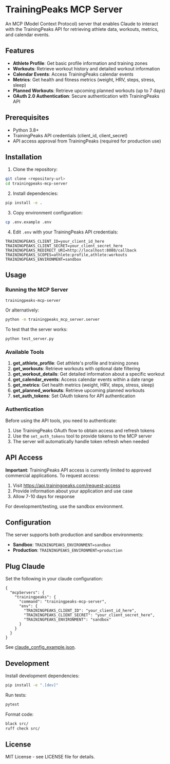 # TrainingPeaks MCP Server

An MCP (Model Context Protocol) server that enables Claude to interact with the TrainingPeaks API for retrieving athlete data, workouts, metrics, and calendar events.

## Features

- **Athlete Profile**: Get basic profile information and training zones
- **Workouts**: Retrieve workout history and detailed workout information
- **Calendar Events**: Access TrainingPeaks calendar events
- **Metrics**: Get health and fitness metrics (weight, HRV, steps, stress, sleep)
- **Planned Workouts**: Retrieve upcoming planned workouts (up to 7 days)
- **OAuth 2.0 Authentication**: Secure authentication with TrainingPeaks API

## Prerequisites

- Python 3.8+
- TrainingPeaks API credentials (client_id, client_secret)
- API access approval from TrainingPeaks (required for production use)

## Installation

1. Clone the repository:
```bash
git clone <repository-url>
cd trainingpeaks-mcp-server
```

2. Install dependencies:
```bash
pip install -e .
```

3. Copy environment configuration:
```bash
cp .env.example .env
```

4. Edit `.env` with your TrainingPeaks API credentials:
```env
TRAININGPEAKS_CLIENT_ID=your_client_id_here
TRAININGPEAKS_CLIENT_SECRET=your_client_secret_here
TRAININGPEAKS_REDIRECT_URI=http://localhost:8080/callback
TRAININGPEAKS_SCOPES=athlete:profile,athlete:workouts
TRAININGPEAKS_ENVIRONMENT=sandbox
```

## Usage

### Running the MCP Server

```bash
trainingpeaks-mcp-server
```

Or alternatively:
```bash
python -m trainingpeaks_mcp_server.server
```

To test that the server works:
```bash
python test_server.py
```

### Available Tools

1. **get_athlete_profile**: Get athlete's profile and training zones
2. **get_workouts**: Retrieve workouts with optional date filtering
3. **get_workout_details**: Get detailed information about a specific workout
4. **get_calendar_events**: Access calendar events within a date range
5. **get_metrics**: Get health metrics (weight, HRV, steps, stress, sleep)
6. **get_planned_workouts**: Retrieve upcoming planned workouts
7. **set_auth_tokens**: Set OAuth tokens for API authentication

### Authentication

Before using the API tools, you need to authenticate:

1. Use TrainingPeaks OAuth flow to obtain access and refresh tokens
2. Use the `set_auth_tokens` tool to provide tokens to the MCP server
3. The server will automatically handle token refresh when needed

## API Access

**Important**: TrainingPeaks API access is currently limited to approved commercial applications. To request access:

1. Visit https://api.trainingpeaks.com/request-access
2. Provide information about your application and use case
3. Allow 7-10 days for response

For development/testing, use the sandbox environment.

## Configuration

The server supports both production and sandbox environments:

- **Sandbox**: `TRAININGPEAKS_ENVIRONMENT=sandbox`
- **Production**: `TRAININGPEAKS_ENVIRONMENT=production`

## Plug Claude

Set the following in your claude configuration:

```
{
  "mcpServers": {
    "trainingpeaks": {
      "command": "trainingpeaks-mcp-server",
      "env": {
        "TRAININGPEAKS_CLIENT_ID": "your_client_id_here",
        "TRAININGPEAKS_CLIENT_SECRET": "your_client_secret_here",
        "TRAININGPEAKS_ENVIRONMENT": "sandbox"
      }
    }
  }
}
```

See [claude_config_example.json](./claude_config_example.json).

## Development

Install development dependencies:
```bash
pip install -e ".[dev]"
```

Run tests:
```bash
pytest
```

Format code:
```bash
black src/
ruff check src/
```

## License

MIT License - see LICENSE file for details.
